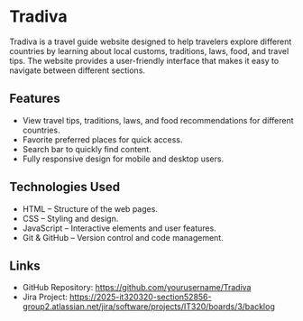 # Tradiva

Tradiva is a travel guide website designed to help travelers explore different countries by learning about local customs, traditions, laws, food, and travel tips. The website provides a user-friendly interface that makes it easy to navigate between different sections.

## Features

- View travel tips, traditions, laws, and food recommendations for different countries.
- Favorite preferred places for quick access.
- Search bar to quickly find content.
- Fully responsive design for mobile and desktop users.


## Technologies Used

- HTML – Structure of the web pages.
- CSS – Styling and design.
- JavaScript – Interactive elements and user features.
- Git & GitHub – Version control and code management.

## Links

- GitHub Repository: https://github.com/yourusername/Tradiva
- Jira Project: https://2025-it320320-section52856-group2.atlassian.net/jira/software/projects/IT320/boards/3/backlog
